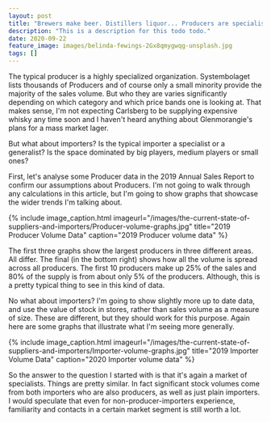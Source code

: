 ```yaml
---
layout: post
title: "Brewers make beer. Distillers liquor... Producers are specialists, but what about importers?"
description: "This is a description for this todo todo."
date: 2020-09-22
feature_image: images/belinda-fewings-2Gx8qmygwqg-unsplash.jpg 
tags: []
---
```


The typical producer is a highly specialized organization. Systembolaget lists thousands of Producers and of course only a small minority provide the majority of the sales volume. But who they are varies significantly depending on which category and which price bands one is looking at. That makes sense, I'm not expecting Carlsberg to be supplying expensive whisky any time soon and I haven't heard anything about Glenmorangie's plans for a mass market lager.

But what about importers? Is the typical importer a specialist or a generalist? Is the space dominated by big players, medium players or small ones?

<!--more-->

First, let's analyse some Producer data in the 2019 Annual Sales Report to confirm our assumptions about Producers. I'm not going to walk through any calculations in this article, but I'm going to show graphs that showcase the wider trends I'm talking about.

{% include image_caption.html imageurl="/images/the-current-state-of-suppliers-and-importers/Producer-volume-graphs.jpg" title="2019 Producer Volume Data" caption="2019 Producer volume data" %} 

The first three graphs show the largest producers in three different areas. All differ. The final (in the bottom right) shows how all the volume is spread across all producers. The first 10 producers make up 25% of the sales and 80% of the supply is from about only 5% of the producers. Although, this is a pretty typical thing to see in this kind of data.

No what about importers? I'm going to show slightly more up to date data, and use the value of stock in stores, rather than sales volume as a measure of size. These are different, but they should work for this purpose. Again here are some graphs that illustrate what I'm seeing more generally.

{% include image_caption.html imageurl="/images/the-current-state-of-suppliers-and-importers/Importer-volume-graphs.jpg" title="2019 Importer Volume Data" caption="2020 Importer volume data" %}

So the answer to the question I started with is that it's again a market of specialists. Things are pretty similar. In fact significant stock volumes come from both importers who are also producers, as well as just plain importers. I would speculate that even for non-producer-importers experience, familiarity and contacts in a certain market segment is still worth a lot.
